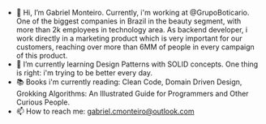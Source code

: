 - 👋 Hi, I’m Gabriel Monteiro. Currently, i'm working at @GrupoBoticario. One of the biggest companies in Brazil in the beauty segment, with more than 2k employees in technology area. As backend developer, i work directly in a marketing product which is very important for our customers, reaching over more than 6MM of people in every campaign of this product.
- 🌱 I’m currently learning Design Patterns with SOLID concepts. One thing is right: i'm trying to be better every day.
- :books: Books i'm currently reading: Clean Code, Domain Driven Design, Grokking Algorithms: An Illustrated Guide for Programmers and Other Curious People.
- 📫 How to reach me: gabriel.cmonteiro@outlook.com
<!---
gcmonteiro02/gcmonteiro02 is a ✨ special ✨ repository because its `README.md` (this file) appears on your GitHub profile.
You can click the Preview link to take a look at your changes.
--->
